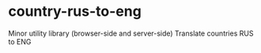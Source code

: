 # country-rus-to-eng
Minor utility library (browser-side and server-side) Translate countries RUS to ENG
